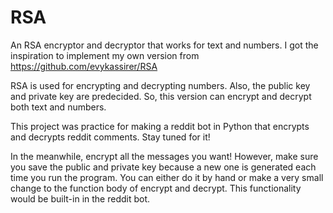 # RSA
An RSA encryptor and decryptor that works for text and numbers.
I got the inspiration to implement my own version from https://github.com/evykassirer/RSA 

RSA is used for encrypting and decrypting numbers. Also, the public key and private key are predecided. 
So, this version can encrypt and decrypt both text and numbers. 

This project was practice for making a reddit bot in Python that encrypts and decrypts reddit comments. Stay tuned for it!

In the meanwhile, encrypt all the messages you want! However, make sure you save the public and private key because 
a new one is generated each time you run the program. You can either do it by hand or make a very small change to the function body
of encrypt and decrypt.
This functionality would be built-in in the reddit bot.
